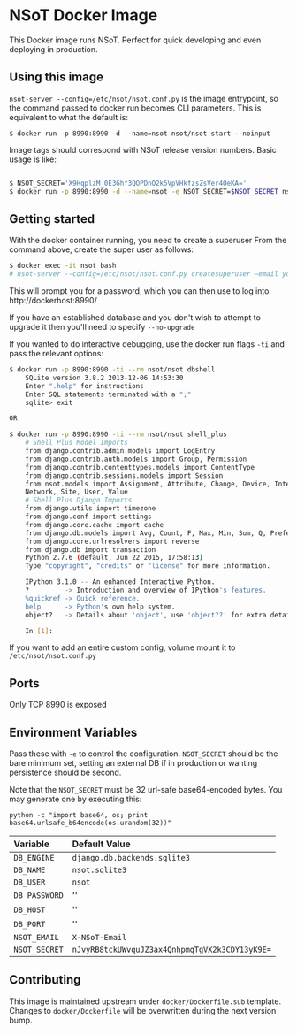 # NSoT Docker Image

This Docker image runs NSoT. Perfect for quick developing and even deploying in
production.

## Using this image

`nsot-server --config=/etc/nsot/nsot.conf.py` is the image entrypoint, so the
command passed to docker run becomes CLI parameters. This is equivalent to what
the default is:

```
$ docker run -p 8990:8990 -d --name=nsot nsot/nsot start --noinput
```

Image tags should correspond with NSoT release version numbers. Basic usage is
like:

```bash

$ NSOT_SECRET='X9HqplzM_0E3Ghf3QOPDnO2k5VpVHkfzsZsVer4OeKA='
$ docker run -p 8990:8990 -d --name=nsot -e NSOT_SECRET=$NSOT_SECRET nsot/nsot:1.0.10
```

## Getting started

With the docker container running, you need to create a superuser
From the command above, create the super user as follows:

```bash
$ docker exec -it nsot bash
# nsot-server --config=/etc/nsot/nsot.conf.py createsuperuser —email your@email.here
```

This will prompt you for a password, which you can then use to log into http://dockerhost:8990/

If you have an established database and you don't wish to attempt to upgrade it
then you'll need to specify `--no-upgrade`

If you wanted to do interactive debugging, use the docker run flags `-ti` and
pass the relevant options:

```bash
$ docker run -p 8990:8990 -ti --rm nsot/nsot dbshell
    SQLite version 3.8.2 2013-12-06 14:53:30
    Enter ".help" for instructions
    Enter SQL statements terminated with a ";"
    sqlite> exit

OR

$ docker run -p 8990:8990 -ti --rm nsot/nsot shell_plus
    # Shell Plus Model Imports
    from django.contrib.admin.models import LogEntry
    from django.contrib.auth.models import Group, Permission
    from django.contrib.contenttypes.models import ContentType
    from django.contrib.sessions.models import Session
    from nsot.models import Assignment, Attribute, Change, Device, Interface,
    Network, Site, User, Value
    # Shell Plus Django Imports
    from django.utils import timezone
    from django.conf import settings
    from django.core.cache import cache
    from django.db.models import Avg, Count, F, Max, Min, Sum, Q, Prefetch
    from django.core.urlresolvers import reverse
    from django.db import transaction
    Python 2.7.6 (default, Jun 22 2015, 17:58:13)
    Type "copyright", "credits" or "license" for more information.

    IPython 3.1.0 -- An enhanced Interactive Python.
    ?         -> Introduction and overview of IPython's features.
    %quickref -> Quick reference.
    help      -> Python's own help system.
    object?   -> Details about 'object', use 'object??' for extra details.

    In [1]:
```

If you want to add an entire custom config, volume mount it to
`/etc/nsot/nsot.conf.py`

## Ports

Only TCP 8990 is exposed

## Environment Variables

Pass these with `-e` to control the configuration. `NSOT_SECRET` should be the
bare minimum set, setting an external DB if in production or wanting
persistence should be second.

Note that the `NSOT_SECRET` must be 32 url-safe base64-encoded bytes. You may
generate one by executing this:

```
python -c "import base64, os; print base64.urlsafe_b64encode(os.urandom(32))"
```

| Variable            | Default Value    |
|:--------------------|:-----------------|
| `DB_ENGINE`         | `django.db.backends.sqlite3` |
| `DB_NAME`           | `nsot.sqlite3`               |
| `DB_USER`           | `nsot`                       |
| `DB_PASSWORD`       | ''                           |
| `DB_HOST`           | ''                           |
| `DB_PORT`           | ''                           |
| `NSOT_EMAIL`        | `X-NSoT-Email`               |
| `NSOT_SECRET`       | `nJvyRB8tckUWvquJZ3ax4QnhpmqTgVX2k3CDY13yK9E=` |

## Contributing

This image is maintained upstream under `docker/Dockerfile.sub` template.
Changes to `docker/Dockerfile` will be overwritten during the next version
bump.
